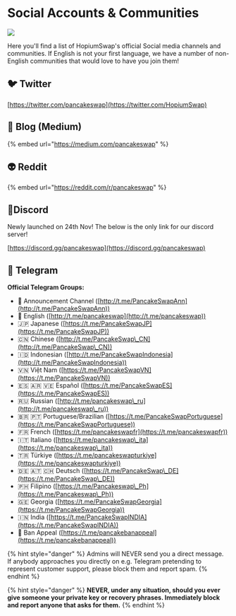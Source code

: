 # Social Accounts & Communities

![](../.gitbook/assets/socials-communities-header.png)

Here you'll find a list of HopiumSwap's official Social media channels and communities. If English is not your first language, we have a number of non-English communities that would love to have you join them!

## 🐦 Twitter

[https://twitter.com/pancakeswap](https://twitter.com/HopiumSwap)

## 📰 Blog (Medium)

{% embed url="https://medium.com/pancakeswap" %}

## 👽 Reddit

{% embed url="https://reddit.com/r/pancakeswap" %}

## 🤖Discord

Newly launched on 24th Nov! The below is the only link for our discord server!

[https://discord.gg/pancakeswap](https://discord.gg/pancakeswap)

## 💬 Telegram

**Official Telegram Groups:**

* 📣 Announcement Channel ([http://t.me/PancakeSwapAnn](http://t.me/PancakeSwapAnn))
* 🥞 English ([http://t.me/pancakeswap](http://t.me/pancakeswap))
* 🇯🇵 Japanese ([https://t.me/PancakeSwapJP](https://t.me/PancakeSwapJP))
* 🇨🇳 Chinese ([http://t.me/PancakeSwap\_CN](http://t.me/PancakeSwap\_CN))
* 🇮🇩 Indonesian ([http://t.me/PancakeSwapIndonesia](http://t.me/PancakeSwapIndonesia))
* 🇻🇳 Việt Nam ([https://t.me/PancakeSwapVN](https://t.me/PancakeSwapVN))
* 🇪🇸 🇦🇷 🇻🇪 Español ([https://t.me/PancakeSwapES](https://t.me/PancakeSwapES))
* 🇷🇺 Russian ([http://t.me/pancakeswap\_ru](http://t.me/pancakeswap\_ru))
* 🇧🇷 🇵🇹 Portuguese/Brazilian ([https://t.me/PancakeSwapPortuguese](https://t.me/PancakeSwapPortuguese))
* 🇫🇷 French ([https://t.me/pancakeswapfr](https://t.me/pancakeswapfr))
* 🇮🇹 Italiano ([https://t.me/pancakeswap\_ita](https://t.me/pancakeswap\_ita))
* 🇹🇷 Türkiye ([https://t.me/pancakeswapturkiye](https://t.me/pancakeswapturkiye))
* 🇩🇪 🇦🇹 🇨🇭 Deutsch ([https://t.me/PancakeSwap\_DE](https://t.me/PancakeSwap\_DE))
* 🇵🇭 Filipino ([https://t.me/Pancakeswap\_Ph](https://t.me/Pancakeswap\_Ph))
* 🇬🇪 Georgia ([https://t.me/PancakeSwapGeorgia](https://t.me/PancakeSwapGeorgia))
* 🇮🇳 India ([https://t.me/PancakeSwapINDIA](https://t.me/PancakeSwapINDIA))
* 😤 Ban Appeal ([https://t.me/pancakebanappeal](https://t.me/pancakebanappeal))

{% hint style="danger" %}
Admins will NEVER send you a direct message. If anybody approaches you directly on e.g. Telegram pretending to represent customer support, please block them and report spam.
{% endhint %}

{% hint style="danger" %}
**NEVER, under any situation, should you ever give someone your private key or recovery phrases. Immediately block and report anyone that asks for them.**
{% endhint %}
